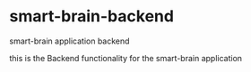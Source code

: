 # smart-brain-backend
smart-brain application backend

this is the Backend functionality for the smart-brain application
